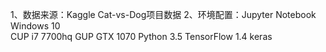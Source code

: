 1、数据来源：Kaggle Cat-vs-Dog项目数据
2、环境配置：Jupyter Notebook 
			 Windows 10  
			 CUP i7 7700hq
			 GUP GTX 1070
			 Python 3.5
			 TensorFlow 1.4
			 keras

